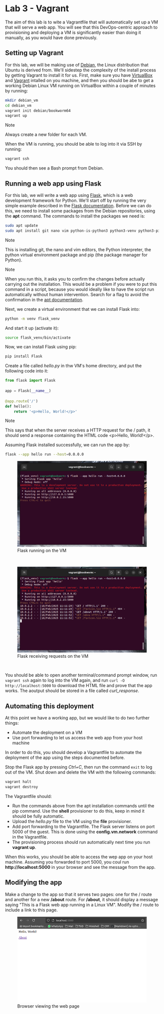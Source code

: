 # Lab 3 - Vagrant

The aim of this lab is to wite a Vagrantfile that will automatically set up a VM that will serve a web app. You will see that this DevOps-centric approach to provisioning and deploying a VM is significantly easier than doing it manually, as you would have done previously.

## Setting up Vagrant
For this lab, we will be making use of [Debian](https://www.debian.org/), the Linux distribution that Ubuntu is derived from. We'll sidestep the complexity of the install process by getting Vagrant to install it for us. First, make sure you have [VirtualBox](https://www.virtualbox.org/wiki/Downloads) and [Vagrant](https://developer.hashicorp.com/vagrant/install) intalled on you machine, and then you should be abe to get a working Debian Linux VM running on VirtualBox within a couple of minutes by running:
~~~ bash
mkdir debian_vm
cd debian_vm
vagrant init debian/bookworm64
vagrant up
~~~
> [!NOTE]
> Always create a new folder for each VM.

When the VM is running, you should be able to log into it via SSH by running:
~~~ bash
vagrant ssh
~~~

You should then see a Bash prompt from Debian.

## Running a web app using Flask

For this lab, we will write a web app using [Flask](https://flask.palletsprojects.com/en/stable/), which is a web development framework for Python. We'll start off by running the very simple example described in the [Flask documentation](https://flask.palletsprojects.com/en/stable/quickstart/#a-minimal-application). Before we can do this, we need to install some packages from the Debian repositories, using the **apt** command. The commands to install the packages we need is:
~~~ bash
sudo apt update
sudo apt install git nano vim python-is-python3 python3-venv python3-pip
~~~

> [!NOTE]
> This is installing git, the nano and vim editors, the Python interpreter, the python virtual environment package and pip (the package manager for Python).

> [!NOTE]
> When you run this, it asks you to confirm the changes before actually carrying out the installation. This would be a problem if you were to put this command in a script, because you would ideally like to have the script run automatically without human intervention. Search for a flag to avoid the confirmation in the [apt documentation](https://manpages.debian.org/bookworm/apt/apt.8.en.html). 

Next, we create a virtual environment that we can install Flask into:

~~~ bash
python -m venv flask_venv
~~~

And start it up (activate it):

~~~ bash
source flask_venv/bin/activate
~~~

Now, we can install Flask using pip:

~~~ bash
pip install Flask
~~~

Create a file called *hello.py* in thw VM's home directory, and put the following code into it:

~~~ python
from flask import Flask

app = Flask(__name__)

@app.route('/')
def hello():
    return '<p>Hello, World!</p>'
~~~

> [!NOTE]
> This says that when the server receives a HTTP request for the / path, it should send a response containing the HTML code \<p>Hello, World!\</p>.

Assuming Flask installed successfully, we can run the app by:

~~~ bash
flask --app hello run --host=0.0.0.0
~~~

<figure>
  <img src="1-1.png" alt="Flask running"/>
  <figcaption>Flask running on the VM</figcaption>
</figure>

&nbsp;

<figure>
  <img src="1-2.png" alt="Flask receiving requests"/>
  <figcaption>Flask receiving requests on the VM</figcaption>
</figure>

&nbsp;

You should be able to open another terminal/command prompt window, run ``vagrant ssh`` again to log into the VM again, and run ``curl -O http://localhost:5000`` to download the HTML file and prove that the app works. The aoutput should be stored in a file called *curl_response*.

## Automating this deployment

At this point we have a working app, but we would like to do two further things:
- Automate the deployment on a VM
- Use port forwarding to let us access the web app from your host machine

In order to do this, you should develop a Vagrantfile to automate the deployment of the app using the steps documented before.

Stop the Flask app by pressing *Ctrl+C*, then run the command ``exit`` to log out of the VM. Shut down and delete the VM with the following commands:

~~~ bash
vagrant halt
vagrant destroy
~~~

The Vagrantfile should:
- Run the commands above from the apt installation commands until the pip command. Use the **shell** provisioner to do this, keep in mind it should be fully automatic.
- Upload the *hello.py* file to the VM using the **file** provisioner.
- Add port forwarding to the Vagrantfile. The Flask server listens on port 5000 of the guest. This is done using the **config.vm.network** command in the Vagrantfile.
- The provisioning process should run automatically next time you run **vagrant up**.

When this works, you should be able to access the wep app on your host machine. Assuming you forwarded to port 5000, you coul run **http://localhost:5000** in your browser and see the message from the app.

## Modifying the app
Make a change to the app so that it serves two pages: one for the / route and another for a new **/about** route.
For **/about**, it should display a message saying "This is a Flask web app running in a Linux VM".
Modify the / route to include a link to this page.

<figure>
  <img src="2-1.png" alt="Browser visual"/>
  <figcaption>Browser viewing the web page</figcaption>
</figure>
